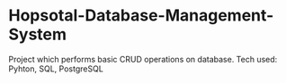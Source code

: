 # Hopsotal-Database-Management-System
Project which performs basic CRUD operations on database. Tech used: Pyhton, SQL, PostgreSQL
